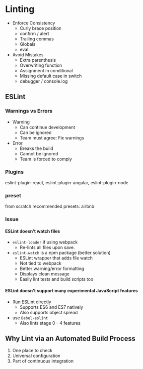 # Linting

* Enforce Consistency
  * Curly brace position
  * confirm / alert
  * Trailing commas
  * Globals
  * eval
* Avoid Mistakes
  * Extra parenthesis
  * Overwriting function
  * Assignment in conditional
  * Missing default case in switch
  * debugger / console.log

## ESLint

### Warnings vs Errors

* Warning
  * Can continue development
  * Can be ignored
  * Team must agree: Fix warnings
* Error
  * Breaks the build
  * Cannot be ignored
  * Team is forced to comply

### Plugins

eslint-plugin-react, eslint-plugin-angular, eslint-plugin-node

### preset

from scratch
recommended
presets: airbnb

### Issue

#### ESLint doesn't watch files

* `eslint-loader` if using webpack
  * Re-lints all files upon save.
* `eslint-watch` is a npm package (better solution)
  * ESLint wrapper that adds file watch
  * Not tied to webpack
  * Better warning/error formatting
  * Displays clean message
  * Easily lint tests and build scripts too

#### ESLint doesn't support many experimental JavaScript features

* Run ESLint directly
  * Supports ES6 and ES7 natively
  * Also supports object spread
* use `Babel-eslint`
  * Also lints stage 0 - 4 features

## Why Lint via an Automated Build Process

1. One place to check
1. Universal configuration
1. Part of continuous integration
